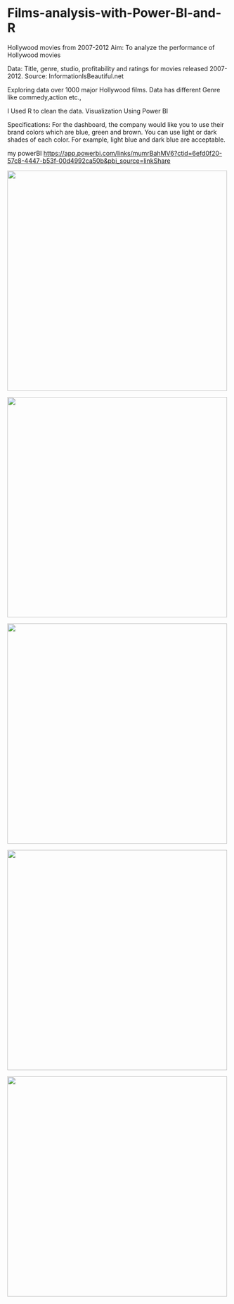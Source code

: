 # Films-analysis-with-Power-BI-and-R
Hollywood movies from 2007-2012
Aim: To analyze the performance of Hollywood movies

Data: Title, genre, studio, profitability and ratings for movies released 2007-2012. Source: InformationIsBeautiful.net

Exploring data over 1000 major Hollywood films. Data has different Genre like commedy,action etc.,

I Used R to clean the data. Visualization Using Power BI

Specifications: For the dashboard, the company would like you to use their brand colors which are blue, green and brown. You can use light or dark shades of each color. For example, light blue and dark blue are acceptable.

my powerBI
https://app.powerbi.com/links/mumrBahMV6?ctid=6efd0f20-57c8-4447-b53f-00d4992ca50b&pbi_source=linkShare


<p align="left" style="margin-bottom: 0px !important;">
<img width="500" src="https://user-images.githubusercontent.com/130657140/232070123-8d738d60-30cb-4c9e-84e8-248c98388473.PNG">
</p>

<p align="left" style="margin-bottom: 0px !important;">
<img width="500" src="https://user-images.githubusercontent.com/130657140/232070320-5c3b5329-db16-4b52-92dc-21e6d0e74a66.PNG">
</p>

<p align="left" style="margin-bottom: 0px !important;">
<img width="500" src="https://user-images.githubusercontent.com/130657140/232070326-9ffdd200-d347-4544-889c-5eb866494aa1.PNG">
</p>

<p align="left" style="margin-bottom: 0px !important;">
<img width="500" src="https://user-images.githubusercontent.com/130657140/232070331-ad60cd1a-befd-41b0-ac1b-900a83049812.PNG">
</p>

<p align="left" style="margin-bottom: 0px !important;">
<img width="500" src="https://user-images.githubusercontent.com/130657140/232070329-a125961b-b19f-4b0f-b803-cc76e418012b.PNG">
</p>
